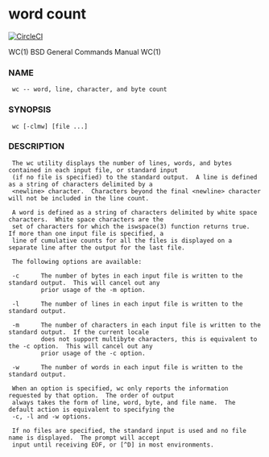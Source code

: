 # word count
[![CircleCI](https://circleci.com/gh/ravinderj/wc.svg?style=svg)](https://circleci.com/gh/ravinderj/wc)

WC(1)                     BSD General Commands Manual                    WC(1)

### NAME

     wc -- word, line, character, and byte count

### SYNOPSIS
     wc [-clmw] [file ...]

### DESCRIPTION

     The wc utility displays the number of lines, words, and bytes contained in each input file, or standard input
     (if no file is specified) to the standard output.  A line is defined as a string of characters delimited by a
     <newline> character.  Characters beyond the final <newline> character will not be included in the line count.

     A word is defined as a string of characters delimited by white space characters.  White space characters are the
     set of characters for which the iswspace(3) function returns true.  If more than one input file is specified, a
     line of cumulative counts for all the files is displayed on a separate line after the output for the last file.

     The following options are available:

     -c      The number of bytes in each input file is written to the standard output.  This will cancel out any
             prior usage of the -m option.

     -l      The number of lines in each input file is written to the standard output.

     -m      The number of characters in each input file is written to the standard output.  If the current locale
             does not support multibyte characters, this is equivalent to the -c option.  This will cancel out any
             prior usage of the -c option.

     -w      The number of words in each input file is written to the standard output.

     When an option is specified, wc only reports the information requested by that option.  The order of output
     always takes the form of line, word, byte, and file name.  The default action is equivalent to specifying the
     -c, -l and -w options.

     If no files are specified, the standard input is used and no file name is displayed.  The prompt will accept
     input until receiving EOF, or [^D] in most environments.

